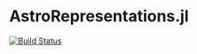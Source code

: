 # AstroRepresentations.jl

[![Build Status](https://github.com/andreapasquale94/AstroRepresentations.jl/actions/workflows/CI.yml/badge.svg?branch=main)](https://github.com/andreapasquale94/AstroRepresentations.jl/actions/workflows/CI.yml?query=branch%3Amain)
